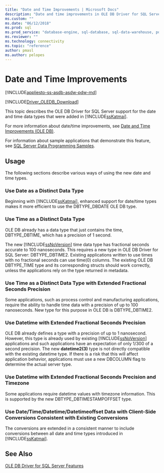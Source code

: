 ```yaml
---
title: "Date and Time Improvements | Microsoft Docs"
description: "Date and time improvements in OLE DB Driver for SQL Server"
ms.custom: ""
ms.date: "06/12/2018"
ms.prod: sql
ms.prod_service: "database-engine, sql-database, sql-data-warehouse, pdw"
ms.reviewer: ""
ms.technology: connectivity
ms.topic: "reference"
author: pmasl
ms.author: pelopes
---
```

# Date and Time Improvements
[!INCLUDE[appliesto-ss-asdb-asdw-pdw-md](../../../includes/appliesto-ss-asdb-asdw-pdw-md.md)]

[!INCLUDE[Driver_OLEDB_Download](../../../includes/driver_oledb_download.md)]

  This topic describes the OLE DB Driver for SQL Server support for the date and time data types that were added in [!INCLUDE[ssKatmai](../../../includes/sskatmai-md.md)].  
  
 For more information about date/time improvements, see [Date and Time Improvements &#40;OLE DB&#41;](../../oledb/ole-db-date-time/date-and-time-improvements-ole-db.md).  
  
 For information about sample applications that demonstrate this feature, see [SQL Server Data Programming Samples](https://msftdpprodsamples.codeplex.com/).  
  
## Usage  
 The following sections describe various ways of using the new date and time types.  
  
### Use Date as a Distinct Data Type  
 Beginning with [!INCLUDE[ssKatmai](../../../includes/sskatmai-md.md)], enhanced support for date/time types makes it more efficient to use the DBTYPE_DBDATE OLE DB type.  
  
### Use Time as a Distinct Data Type  
 OLE DB already has a data type that just contains the time, DBTYPE_DBTIME, which has a precision of 1 second.
  
 The new [!INCLUDE[ssNoVersion](../../../includes/ssnoversion-md.md)] time data type has fractional seconds accurate to 100 nanoseconds. This requires a new type in OLE DB Driver for SQL Server: DBTYPE_DBTIME2. Existing applications written to use times with no fractional seconds can use time(0) columns. The existing OLE DB DBTYPE_TIME type and its corresponding structs should work correctly, unless the applications rely on the type returned in metadata.  
  
### Use Time as a Distinct Data Type with Extended Fractional Seconds Precision  
 Some applications, such as process control and manufacturing applications, require the ability to handle time data with a precision of up to 100 nanoseconds. New type for this purpose in OLE DB is DBTYPE_DBTIME2.  
  
### Use Datetime with Extended Fractional Seconds Precision  
 OLE DB already defines a type with a precision of up to 1 nanosecond. However, this type is already used by existing [!INCLUDE[ssNoVersion](../../../includes/ssnoversion-md.md)] applications and such applications have an expectation of only 1/300 of a second precision. The new **datetime2(3)** type is not directly compatible with the existing datetime type. If there is a risk that this will affect application behavior, applications must use a new DBCOLUMN flag to determine the actual server type.    
  
### Use Datetime with Extended Fractional Seconds Precision and Timezone  
 Some applications require datetime values with timezone information. This is supported by the new DBTYPE_DBTIMESTAMPOFFSET type.
  
### Use Date/Time/Datetime/Datetimeoffset Data with Client-Side Conversions Consistent with Existing Conversions  
 The conversions are extended in a consistent manner to include conversions between all date and time types introduced in [!INCLUDE[ssKatmai](../../../includes/sskatmai-md.md)].  
  
## See Also  
 [OLE DB Driver for SQL Server Features](../../oledb/features/oledb-driver-for-sql-server-features.md)  
  
  
